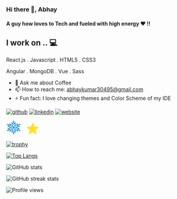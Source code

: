 ### Hi there 👋, Abhay
#### A guy how loves to Tech and fueled with high energy ❤ !!

## I work on .. 💻
React.js . Javascript . HTML5 . CSS3

Angular . MongoDB . Vue . Sass


- 💬 Ask me about Coffee 
- 📫 How to reach me: abhaykumar30495@gmail.com 
- ⚡ Fun fact: I love changing themes and Color Scheme of my IDE 


[<img src='https://cdn.jsdelivr.net/npm/simple-icons@3.0.1/icons/github.svg' alt='github' height='40'>](https://github.com/abhay304)  [<img src='https://cdn.jsdelivr.net/npm/simple-icons@3.0.1/icons/linkedin.svg' alt='linkedin' height='40'>](https://www.linkedin.com/in/abhay-kumar-9545a0199/)  [<img src='https://cdn.jsdelivr.net/npm/simple-icons@3.0.1/icons/icloud.svg' alt='website' height='40'>](https://abhay304portfolio.herokuapp.com/)  

<a href='https://archiveprogram.github.com/'><img src='https://raw.githubusercontent.com/acervenky/animated-github-badges/master/assets/acbadge.gif' width='40' height='40'></a> <a href='https://stars.github.com/'><img src='https://raw.githubusercontent.com/acervenky/animated-github-badges/master/assets/starbadge.gif' width='35' height='35'></a> 

[![trophy](https://github-profile-trophy.vercel.app/?username=abhay304)](https://github.com/ryo-ma/github-profile-trophy)

[![Top Langs](https://github-readme-stats.vercel.app/api/top-langs/?username=abhay304)](https://github.com/anuraghazra/github-readme-stats)

![GitHub stats](https://github-readme-stats.vercel.app/api?username=abhay304&show_icons=true&count_private=true)  

![GitHub streak stats](https://github-readme-streak-stats.herokuapp.com/?user=abhay304)  

![Profile views](https://gpvc.arturio.dev/abhay304)  
